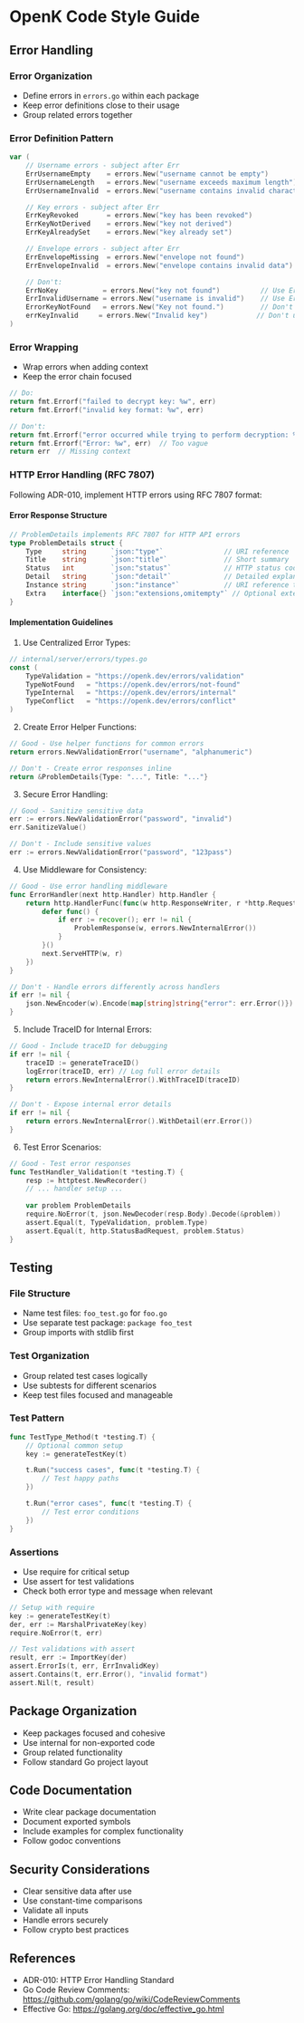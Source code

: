# OpenK Code Style Guide

## Error Handling

### Error Organization
- Define errors in `errors.go` within each package
- Keep error definitions close to their usage
- Group related errors together

### Error Definition Pattern
```go
var (
    // Username errors - subject after Err
    ErrUsernameEmpty    = errors.New("username cannot be empty")
    ErrUsernameLength   = errors.New("username exceeds maximum length")
    ErrUsernameInvalid  = errors.New("username contains invalid characters")

    // Key errors - subject after Err
    ErrKeyRevoked       = errors.New("key has been revoked")
    ErrKeyNotDerived    = errors.New("key not derived")
    ErrKeyAlreadySet    = errors.New("key already set")

    // Envelope errors - subject after Err
    ErrEnvelopeMissing  = errors.New("envelope not found")
    ErrEnvelopeInvalid  = errors.New("envelope contains invalid data")

    // Don't:
    ErrNoKey           = errors.New("key not found")          // Use ErrKeyMissing instead
    ErrInvalidUsername = errors.New("username is invalid")    // Use ErrUsernameInvalid instead
    ErrorKeyNotFound   = errors.New("Key not found.")         // Don't prefix with Error or use punctuation
    errKeyInvalid     = errors.New("Invalid key")            // Don't use lowercase for exported errors
)
```

### Error Wrapping
- Wrap errors when adding context
- Keep the error chain focused
```go
// Do:
return fmt.Errorf("failed to decrypt key: %w", err)
return fmt.Errorf("invalid key format: %w", err)

// Don't:
return fmt.Errorf("error occurred while trying to perform decryption: %w", err)  // Too verbose
return fmt.Errorf("Error: %w", err)  // Too vague
return err  // Missing context
```

### HTTP Error Handling (RFC 7807)
Following ADR-010, implement HTTP errors using RFC 7807 format:

#### Error Response Structure
```go
// ProblemDetails implements RFC 7807 for HTTP API errors
type ProblemDetails struct {
    Type     string      `json:"type"`               // URI reference
    Title    string      `json:"title"`              // Short summary
    Status   int         `json:"status"`             // HTTP status code
    Detail   string      `json:"detail"`             // Detailed explanation
    Instance string      `json:"instance"`           // URI reference to specific occurrence
    Extra    interface{} `json:"extensions,omitempty"` // Optional extensions
}
```

#### Implementation Guidelines
1. Use Centralized Error Types:
```go
// internal/server/errors/types.go
const (
    TypeValidation = "https://openk.dev/errors/validation"
    TypeNotFound   = "https://openk.dev/errors/not-found"
    TypeInternal   = "https://openk.dev/errors/internal"
    TypeConflict   = "https://openk.dev/errors/conflict"
)
```

2. Create Error Helper Functions:
```go
// Good - Use helper functions for common errors
return errors.NewValidationError("username", "alphanumeric")

// Don't - Create error responses inline
return &ProblemDetails{Type: "...", Title: "..."}
```

3. Secure Error Handling:
```go
// Good - Sanitize sensitive data
err := errors.NewValidationError("password", "invalid")
err.SanitizeValue()

// Don't - Include sensitive values
err := errors.NewValidationError("password", "123pass")
```

4. Use Middleware for Consistency:
```go
// Good - Use error handling middleware
func ErrorHandler(next http.Handler) http.Handler {
    return http.HandlerFunc(func(w http.ResponseWriter, r *http.Request) {
        defer func() {
            if err := recover(); err != nil {
                ProblemResponse(w, errors.NewInternalError())
            }
        }()
        next.ServeHTTP(w, r)
    })
}

// Don't - Handle errors differently across handlers
if err != nil {
    json.NewEncoder(w).Encode(map[string]string{"error": err.Error()})
}
```

5. Include TraceID for Internal Errors:
```go
// Good - Include traceID for debugging
if err != nil {
    traceID := generateTraceID()
    logError(traceID, err) // Log full error details
    return errors.NewInternalError().WithTraceID(traceID)
}

// Don't - Expose internal error details
if err != nil {
    return errors.NewInternalError().WithDetail(err.Error())
}
```

6. Test Error Scenarios:
```go
// Good - Test error responses
func TestHandler_Validation(t *testing.T) {
    resp := httptest.NewRecorder()
    // ... handler setup ...
    
    var problem ProblemDetails
    require.NoError(t, json.NewDecoder(resp.Body).Decode(&problem))
    assert.Equal(t, TypeValidation, problem.Type)
    assert.Equal(t, http.StatusBadRequest, problem.Status)
}
```

## Testing

### File Structure
- Name test files: `foo_test.go` for `foo.go`
- Use separate test package: `package foo_test`
- Group imports with stdlib first

### Test Organization
- Group related test cases logically
- Use subtests for different scenarios
- Keep test files focused and manageable

### Test Pattern
```go
func TestType_Method(t *testing.T) {
    // Optional common setup
    key := generateTestKey(t)

    t.Run("success cases", func(t *testing.T) {
        // Test happy paths
    })

    t.Run("error cases", func(t *testing.T) {
        // Test error conditions
    })
}
```

### Assertions
- Use require for critical setup
- Use assert for test validations
- Check both error type and message when relevant

```go
// Setup with require
key := generateTestKey(t)
der, err := MarshalPrivateKey(key)
require.NoError(t, err)

// Test validations with assert
result, err := ImportKey(der)
assert.ErrorIs(t, err, ErrInvalidKey)
assert.Contains(t, err.Error(), "invalid format")
assert.Nil(t, result)
```

## Package Organization
- Keep packages focused and cohesive
- Use internal for non-exported code
- Group related functionality
- Follow standard Go project layout

## Code Documentation
- Write clear package documentation
- Document exported symbols
- Include examples for complex functionality
- Follow godoc conventions

## Security Considerations
- Clear sensitive data after use
- Use constant-time comparisons
- Validate all inputs
- Handle errors securely
- Follow crypto best practices

## References
- ADR-010: HTTP Error Handling Standard
- Go Code Review Comments: https://github.com/golang/go/wiki/CodeReviewComments
- Effective Go: https://golang.org/doc/effective_go.html
